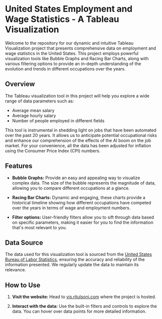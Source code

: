 # United States Employment and Wage Statistics - A Tableau Visualization

Welcome to the repository for our dynamic and intuitive Tableau Visualization project that presents comprehensive data on employment and wage statistics in the United States. This project employs powerful visualization tools like Bubble Graphs and Racing Bar Charts, along with various filtering options to provide an in-depth understanding of the evolution and trends in different occupations over the years. 

## Overview

The Tableau visualization tool in this project will help you explore a wide range of data parameters such as:
- Average mean salary 
- Average hourly salary 
- Number of people employed in different fields

This tool is instrumental in shedding light on jobs that have been automated over the past 20 years. It allows us to anticipate potential occupational risks and enhance our comprehension of the effects of the AI boom on the job market. For your convenience, all the data has been adjusted for inflation using the Consumer Price Index (CPI) numbers.

## Features

- **Bubble Graphs:** Provide an easy and appealing way to visualize complex data. The size of the bubble represents the magnitude of data, allowing you to compare different occupations at a glance.

- **Racing Bar Charts:** Dynamic and engaging, these charts provide a historical timeline showing how different occupations have competed over the years in terms of wage and employment numbers.

- **Filter options:** User-friendly filters allow you to sift through data based on specific parameters, making it easier for you to find the information that's most relevant to you.

## Data Source

The data used for this visualization tool is sourced from the [United States Bureau of Labor Statistics](https://www.bls.gov), ensuring the accuracy and reliability of the information presented. We regularly update the data to maintain its relevance.

## How to Use

1. **Visit the website:** Head to [vis.ritulsoni.com](http://vis.ritulsoni.com) where the project is hosted.

2. **Interact with the data:** Use the built-in filters and controls to explore the data. You can hover over data points for more detailed information.
